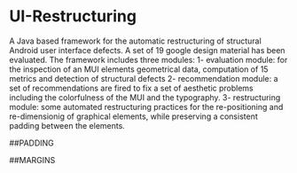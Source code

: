 # UI-Restructuring
A Java based framework for the automatic restructuring of structural Android user interface defects.
A set of 19 google design material has been evaluated.
The framework includes three modules:
1- evaluation module: for the inspection of an MUI elements geometrical data, computation of 15 metrics and detection of structural defects
2- recommendation module: a set of recommendations are fired to fix a set of aesthetic problems including the colorfulness of the MUI and the typography.
3- restructuring module: some automated restructuring practices for the re-positioning and re-dimensionig of graphical elements, while preserving a consistent padding between the elements. 


##PADDING



##MARGINS
